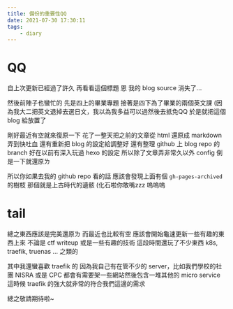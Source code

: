 ```yaml
---
title: 備份的重要性QQ
date: 2021-07-30 17:30:11
tags:
	- diary
---
```


# QQ

自上次更新已經過了許久
再看看這個標題
恩 我的 blog source 消失了...

<!-- more -->

然後前陣子也蠻忙的
先是四上的畢業專題
接著是四下為了畢業的兩個英文課 (因為我大二把英文退掉去選日文，我以為我多益可以過然後去抵免QQ
於是就把這個 blog 給放置了

剛好最近有空就來復原一下
花了一整天把之前的文章從 html 還原成 markdown 弄到快吐血
還有重新把 blog 的設定給調整好
還有整理 github 上 blog repo 的 branch
好在以前有深入玩過 hexo 的設定
所以除了文章弄非常久以外 config 倒是一下就還原ㄌ

所以你如果去我的 github repo 看的話
應該會發現上面有個 `gh-pages-archived` 的樹枝
那個就是上古時代的遺骸 (化石啦你敢嘴zzz 嗚嗚嗚

# tail

總之東西應該是完美還原ㄌ
而最近也比較有空
應該會開始龜速更新一些有趣的東西上來 不論是 ctf writeup 或是一些有趣的技術
這段時間還玩了不少東西 k8s, traefik, truenas ... 之類的

其中我還蠻喜歡 traefik 的
因為我自己有在管不少的 server，比如我們學校的社團 NISRA 或是 CPC 都會有需要架一些網站然後包含一堆其他的 micro service
這時候 traefik 的強大就非常的符合我們這邊的需求

總之敬請期待啦~
